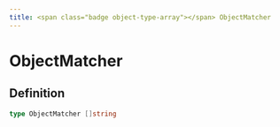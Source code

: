 ```yaml
---
title: <span class="badge object-type-array"></span> ObjectMatcher
---
```

# <span class="badge object-type-array"></span> ObjectMatcher

## Definition

```go
type ObjectMatcher []string
```
